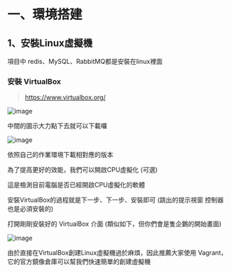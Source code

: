 # 一、環境搭建

## 1、安裝Linux虛擬機

項目中 redis、MySQL、RabbitMQ都是安裝在linux裡面

### 安裝 VirtualBox

> https://www.virtualbox.org/

![image](https://user-images.githubusercontent.com/29915783/88473041-36148500-cf4c-11ea-82c3-7cdf53d77ece.png)

中間的圖示大力點下去就可以下載囉

![image](https://user-images.githubusercontent.com/29915783/88473065-69efaa80-cf4c-11ea-8805-79d6d8325aee.png)

依照自己的作業環境下載相對應的版本

為了提高更好的效能，我們可以開啟CPU虛擬化 (可選)

這是檢測目前電腦是否已經開啟CPU虛擬化的軟體

安裝VirtualBox的過程就是下一步、下一步、安裝即可 (跳出的提示視窗 控制器 也是必須安裝的)

打開剛剛安裝好的 VirtualBox 介面 (類似如下，但你們會是隻企鵝的開始畫面)

![image](https://user-images.githubusercontent.com/29915783/88473140-1df13580-cf4d-11ea-9fcb-89995a328d77.png)

由於直接在VirtualBox創建Linux虛擬機過於麻煩，因此推薦大家使用 Vagrant，它的官方鏡像倉庫可以幫我們快速簡單的創建虛擬機
